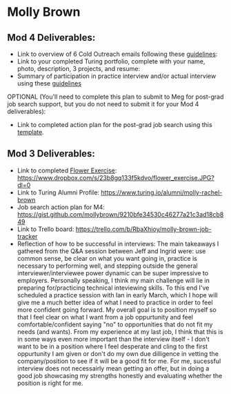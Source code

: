 # Molly Brown

## Mod 4 Deliverables:
* Link to overview of 6 Cold Outreach emails following these [guidelines](https://github.com/turingschool/career-development-curriculum/blob/master/module_four/cold_outreach_deliverable_guidelines.md):
* Link to your completed Turing portfolio, complete with your name, photo, description, 3 projects, and resume:
* Summary of participation in practice interview and/or actual interview using these [guidelines](https://github.com/turingschool/career-development-curriculum/blob/master/module_four/interview_practice_reflection_guidelines.md)

OPTIONAL (You'll need to complete this plan to submit to Meg for post-grad job search support, but you do not need to submit it for your Mod 4 deliverables):

* Link to completed action plan for the post-grad job search using this [template](https://github.com/turingschool/career-development-curriculum/blob/master/module_four/post_grad_plan.md). 

## Mod 3 Deliverables:

* Link to completed [Flower Exercise](https://github.com/turingschool/professional_skills/blob/master/files/Career%20Unit%20-%20The%20Flower%20Diagram.pdf): https://www.dropbox.com/s/23b8gq133f5kdvo/flower_exercise.JPG?dl=0
* Link to Turing Alumni Profile: https://www.turing.io/alumni/molly-rachel-brown
* Job search action plan for M4: https://gist.github.com/mollybrown/9210bfe34530c46277a21c3ad18cb849
* Link to Trello board: https://trello.com/b/RbaXhioy/molly-brown-job-tracker
* Reflection of how to be successful in interviews: The main takeaways I gathered from the Q&A session between Jeff and Ingrid were: use common sense, be clear on what you want going in, practice is necessary to performing well, and stepping outside the general interviewer/interviewee power dynamic can be super impressive to employers. Personally speaking, I think my main challenge will lie in preparing for/practicing technical inteviewing skills. To this end I've scheduled a practice session with Ian in early March, which I hope will give me a much better idea of what I need to practice in order to feel more confident going forward. My overall goal is to position myself so that I feel clear on what I want from a job oppurtunity and feel comfortable/confident saying "no" to opportunities that do not fit my needs (and wants). From my experience at my last job, I think that this is in some ways even more important than the interview itself - I don't want to be in a position where I feel desperate and cling to the first oppurtunity I am given or don't do my own due dilligence in vetting the company/position to see if it will be a good fit for me. For me, sucessful interview does not necessairly mean getting an offer, but in doing a good job showcasing my strengths honestly and evaluating whether the position is right for me.
